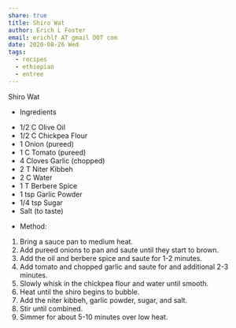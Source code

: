 ```yaml
---
share: true
title: Shiro Wat
author: Erich L Foster
email: erichlf AT gmail DOT com
date: 2020-08-26 Wed
tags:
  - recipes
  - ethiopian
  - entree
---
```


Shiro Wat
* Ingredients
- 1/2 C Olive Oil
- 1/2 C Chickpea Flour
- 1 Onion (pureed)
- 1 C Tomato (pureed)
- 4 Cloves Garlic (chopped)
- 2 T Niter Kibbeh
- 2 C Water
- 1 T Berbere Spice
- 1 tsp Garlic Powder
- 1/4 tsp Sugar
- Salt (to taste)

* Method:
1. Bring a sauce pan to medium heat.
2. Add pureed onions to pan and saute until they start to brown.
3. Add the oil and berbere spice and saute for 1-2 minutes.
4. Add tomato and chopped garlic and saute for and additional 2-3 minutes.
5. Slowly whisk in the chickpea flour and water until smooth.
6. Heat until the shiro begins to bubble.
7. Add the niter kibbeh, garlic powder, sugar, and salt.
8. Stir until combined.
9. Simmer for about 5-10 minutes over low heat.
